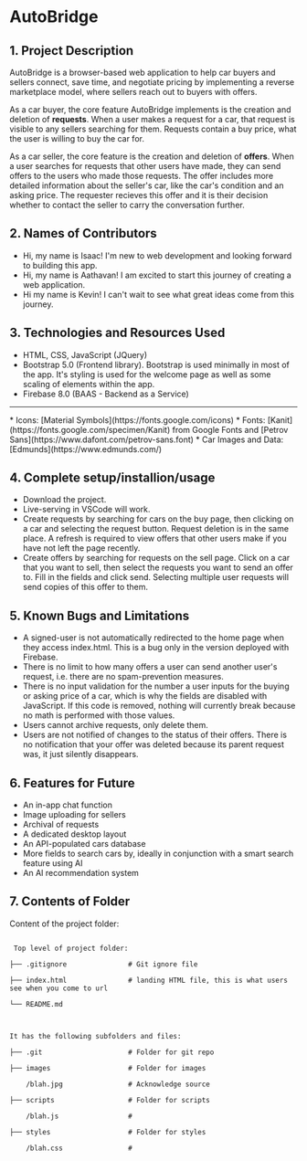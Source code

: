 # AutoBridge
## 1. Project Description
AutoBridge is a browser-based web application to help car buyers and sellers connect, save time, and negotiate pricing by implementing a reverse marketplace model, where sellers reach out to buyers with offers.

As a car buyer, the core feature AutoBridge implements is the creation and deletion of **requests**. When a user makes a request for a car, that request is visible to any sellers searching for them. Requests contain a buy price, what the user is willing to buy the car for.

As a car seller, the core feature is the creation and deletion of **offers**. When a user searches for requests that other users have made, they can send offers to the users who made those requests. The offer includes more detailed information about the seller's car, like the car's condition and an asking price. The requester recieves this offer and it is their decision whether to contact the seller to carry the conversation further.
## 2. Names of Contributors
* Hi, my name is Isaac! I'm new to web development and looking forward to building this app.
* Hi, my name is Aathavan! I am excited to start this journey of creating a web application.
* Hi my name is Kevin! I can't wait to see what great ideas come from this journey.
## 3. Technologies and Resources Used
* HTML, CSS, JavaScript (JQuery)
* Bootstrap 5.0 (Frontend library). Bootstrap is used minimally in most of the app. It's styling is used for the welcome page as well as some scaling of elements within the app.
* Firebase 8.0 (BAAS - Backend as a Service)
<hr>
* Icons: [Material Symbols](https://fonts.google.com/icons)
* Fonts: [Kanit](https://fonts.google.com/specimen/Kanit) from Google Fonts and [Petrov Sans](https://www.dafont.com/petrov-sans.font)
* Car Images and Data: [Edmunds](https://www.edmunds.com/)

## 4. Complete setup/installion/usage
* Download the project.
* Live-serving in VSCode will work.
* Create requests by searching for cars on the buy page, then clicking on a car and selecting the request button. Request deletion is in the same place. A refresh is required to view offers that other users make if you have not left the page recently.
* Create offers by searching for requests on the sell page. Click on a car that you want to sell, then select the requests you want to send an offer to. Fill in the fields and click send. Selecting multiple user requests will send copies of this offer to them.

## 5. Known Bugs and Limitations
* A signed-user is not automatically redirected to the home page when they access index.html. This is a bug only in the version deployed with Firebase.
* There is no limit to how many offers a user can send another user's request, i.e. there are no spam-prevention measures.
* There is no input validation for the number a user inputs for the buying or asking price of a car, which is why the fields are disabled with JavaScript. If this code is removed, nothing will currently break because no math is performed with those values.
* Users cannot archive requests, only delete them.
* Users are not notified of changes to the status of their offers. There is no notification that your offer was deleted because its parent request was, it just silently disappears.

## 6. Features for Future
* An in-app chat function
* Image uploading for sellers
* Archival of requests
* A dedicated desktop layout
* An API-populated cars database
* More fields to search cars by, ideally in conjunction with a smart search feature using AI
* An AI recommendation system
## 7. Contents of Folder

Content of the project folder:

```

 Top level of project folder:

├── .gitignore               # Git ignore file

├── index.html               # landing HTML file, this is what users see when you come to url

└── README.md

  

It has the following subfolders and files:

├── .git                     # Folder for git repo

├── images                   # Folder for images

    /blah.jpg                # Acknowledge source

├── scripts                  # Folder for scripts

    /blah.js                 #

├── styles                   # Folder for styles

    /blah.css                #

  
  
  

```


